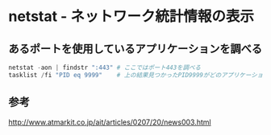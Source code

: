 ﻿# netstat - ネットワーク統計情報の表示

## あるポートを使用しているアプリケーションを調べる

```powershell
netstat -aon | findstr ":443" # ここではポート443を調べる
tasklist /fi "PID eq 9999"    # 上の結果見つかったPID9999がどのアプリケーションか調べる
```

## 参考
http://www.atmarkit.co.jp/ait/articles/0207/20/news003.html

